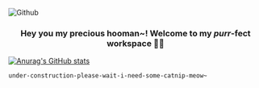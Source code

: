 ![Github](https://user-images.githubusercontent.com/32029746/147250349-82fef39f-4d53-4924-911d-592c2908b6a9.png)
<!-- <h3 align="center"> Hello 👋 </h2> -->

<h3 align="center"> Hey you my precious <b>hooman~!</b> Welcome to my <b><i>purr</b></i>-fect workspace 🐱‍👤 </h3>

[![Anurag's GitHub stats](https://github-readme-stats.vercel.app/api?username=scaredmeow&show_icons=true&count_private=true)](https://github.com/anuraghazra/github-readme-stats)





``` under-construction-please-wait-i-need-some-catnip-meow~ ```


<!-- # Come back after **September 12** 🐱‍🚀 . . .  -->

<!-- cute trial -->

<!--
**scaredmeow/scaredmeow** is a ✨ _special_ ✨ repository because its `README.md` (this file) appears on your GitHub profile.

Here are some ideas to get you started:

- 🔭 I’m currently working on ...
- 🌱 I’m currently learning ...
- 👯 I’m looking to collaborate on ...
- 🤔 I’m looking for help with ...
- 💬 Ask me about ...
- 📫 How to reach me: ...
- 😄 Pronouns: ...
- ⚡ Fun fact: ...
-->  







